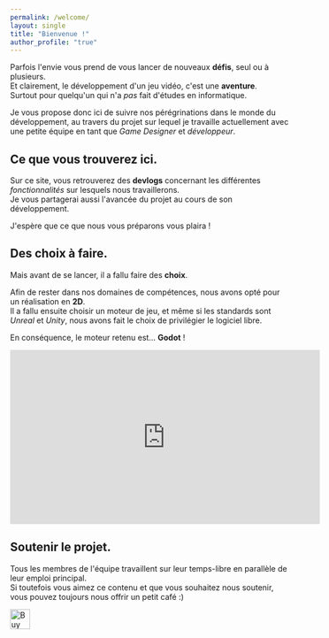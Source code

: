 ```yaml
---
permalink: /welcome/
layout: single
title: "Bienvenue !"
author_profile: "true"
---
```


Parfois l'envie vous prend de vous lancer de nouveaux **défis**, seul ou à plusieurs.<br>
Et clairement, le développement d'un jeu vidéo, c'est une **aventure**.<br>
Surtout pour quelqu'un qui n'a *pas* fait d'études en informatique.

Je vous propose donc ici de suivre nos pérégrinations dans le monde du développement, au travers du projet sur lequel je travaille actuellement avec une petite équipe en tant que *Game Designer* et *développeur*.

## Ce que vous trouverez ici. ##

Sur ce site, vous retrouverez des **devlogs** concernant les différentes *fonctionnalités* sur lesquels nous travaillerons.<br>
Je vous partagerai aussi l'avancée du projet au cours de son développement.

J'espère que ce que nous vous préparons vous plaira !

## Des choix à faire. ##

Mais avant de se lancer, il a fallu faire des **choix**.

Afin de rester dans nos domaines de compétences, nous avons opté pour un réalisation en **2D**.<br>
Il a fallu ensuite choisir un moteur de jeu, et même si les standards sont *Unreal* et *Unity*, nous avons fait le choix de privilégier le logiciel libre.

En conséquence, le moteur retenu est... **Godot** !

<iframe width="560" height="315" src="https://www.youtube.com/embed/n1Lon_Q2T18?si=mmdmADhLWmfWjFzy" title="YouTube video player" frameborder="0" allow="accelerometer; autoplay; clipboard-write; encrypted-media; gyroscope; picture-in-picture; web-share" referrerpolicy="strict-origin-when-cross-origin" allowfullscreen></iframe>

## Soutenir le projet. ##

Tous les membres de l'équipe travaillent sur leur temps-libre en parallèle de leur emploi principal.<br>
Si toutefois vous aimez ce contenu et que vous souhaitez nous soutenir, vous pouvez toujours nous offrir un petit café :\)

<a href='https://ko-fi.com/W7W119KDQX' target='_blank'><img height='36' style='border:0px;height:36px;' src='https://storage.ko-fi.com/cdn/kofi3.png?v=6' border='0' alt='Buy Me a Coffee at ko-fi.com' /></a>